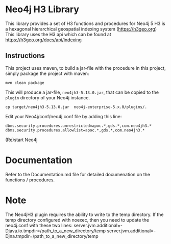 # Neo4j H3 Library 
This library provides a set of H3 functions and procedures for Neo4j 5
H3 is a hexagonal hierarchical geospatial indexing system (https://h3geo.org)
This library uses the H3 api which can be found at https://h3geo.org/docs/api/indexing

Instructions
------------ 

This project uses maven, to build a jar-file with the procedure in this
project, simply package the project with maven:

    mvn clean package

This will produce a jar-file, `neo4jh3-5.13.0.jar`,
that can be copied to the `plugin` directory of your Neo4j instance.

    cp target/neo4jh3-5.13.0.jar  neo4j-enterprise-5.x.0/plugins/.


Edit your Neo4j/conf/neo4j.conf file by adding this line:

    dbms.security.procedures.unrestricted=apoc.*,gds.*,com.neo4jh3.*
	dbms.security.procedures.allowlist=apoc.*,gds.*,com.neo4jh3.*
   
    
(Re)start Neo4j

# Documentation
Refer to the Documentation.md file for detailed documenation on the functions / procedures.

# Note
The Neo4jH3 plugin requires the ability to write to the temp directory. If the temp directory configured with noexec, then you need to update the neo4j.conf with these two lines:
    server.jvm.additional=-Djava.io.tmpdir=/path_to_a_new_directory/temp
    server.jvm.additional=-Djna.tmpdir=/path_to_a_new_directory/temp

